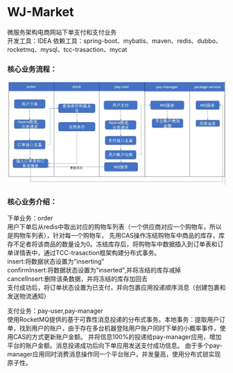 # WJ-Market
微服务架构电商网站下单支付和支付业务<br/>
开发工具：IDEA
依赖工具：spring-boot、mybatis、maven、redis、dubbo、rocketmq、mysql、tcc-trasaction、mycat

### 核心业务流程：<br/>
<img src="https://github.com/1559924775/WJ-Market/blob/master/核心业务流程图.JPG"/><br/>

### 核心业务介绍：<br/>
下单业务：order<br/>
用户下单后从redis中取出对应的购物车列表（一个供应商对应一个购物车，所以是购物车列表），针对每一个购物车，
先用CAS操作冻结购物车中商品的库存，库存不足者将该商品的数量设为0。冻结库存后，将购物车中数据插入到订单表和订单详情表中，通过TCC-trasaction框架构建分布式事务。<br/>
insert:将数据状态设置为"inserting"<br/>
confirmInsert:将数据状态设置为"inserted",并将冻结的库存减掉<br/>
cancelInsert:删除该条数据，并将冻结的库存加回去<br/>
支付成功后，将订单状态设置为已支付，并向包裹应用投递顺序消息（创建包裹和发送物流通知）<br/>

支付业务：pay-user,pay-manager<br/>
使用RocketMQ提供的基于可靠性消息投递的分布式事务。本地事务：提取用户订单，找到用户的账户，由于存在多台机器登陆用户账户同时下单的小概率事件，使用CAS的方式更新账户金额。
并将信息100%的投递给pay-manager应用，增加平台的账户金额。消息投递成功后向下单应用发送支付成功信息。
由于多个pay-manager应用同时消费消息操作同一个平台账户，并发量高，使用分布式锁实现原子性。



